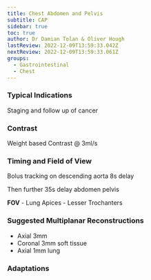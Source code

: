 ```yaml
---
title: Chest Abdomen and Pelvis
subtitle: CAP
sidebar: true
toc: true
author: Dr Damian Tolan & Oliver Hough
lastReview: 2022-12-09T13:59:33.042Z
nextReview: 2022-12-09T13:59:33.061Z
groups:
  - Gastrointestinal
  - Chest
---
```

### T﻿ypical Indications

Staging and follow up of cancer

### C﻿ontrast

Weight based Contrast @ 3ml/s 

### Timing and Field of View

Bolus tracking on descending aorta 8s delay

Then further 35s delay abdomen pelvis 

**FOV** - Lung Apices - Lesser Trochanters

### Suggested Multiplanar Reconstructions

* Axial 3mm 
* Coronal 3mm soft tissue 
* Axial 1mm lung

### Adaptations